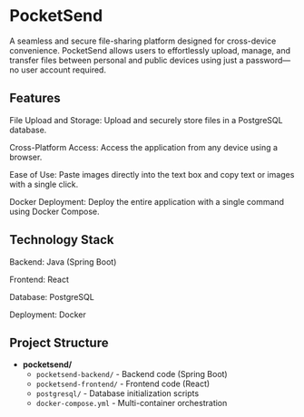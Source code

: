 # PocketSend
A seamless and secure file-sharing platform designed for cross-device convenience. PocketSend allows users to effortlessly upload, manage, and transfer files between personal and public devices using just a password—no user account required.

## Features

File Upload and Storage: Upload and securely store files in a PostgreSQL database.

Cross-Platform Access: Access the application from any device using a browser.

Ease of Use: Paste images directly into the text box and copy text or images with a single click.

Docker Deployment: Deploy the entire application with a single command using Docker Compose.

## Technology Stack

Backend: Java (Spring Boot)

Frontend: React

Database: PostgreSQL

Deployment: Docker

## Project Structure
- **pocketsend/**
  - `pocketsend-backend/` - Backend code (Spring Boot)
  - `pocketsend-frontend/` - Frontend code (React)
  - `postgresql/` - Database initialization scripts
  - `docker-compose.yml` - Multi-container orchestration

